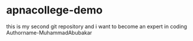 # apnacollege-demo
this is my second git repository and i want to become an expert in coding
Authorname-MuhammadAbubakar
